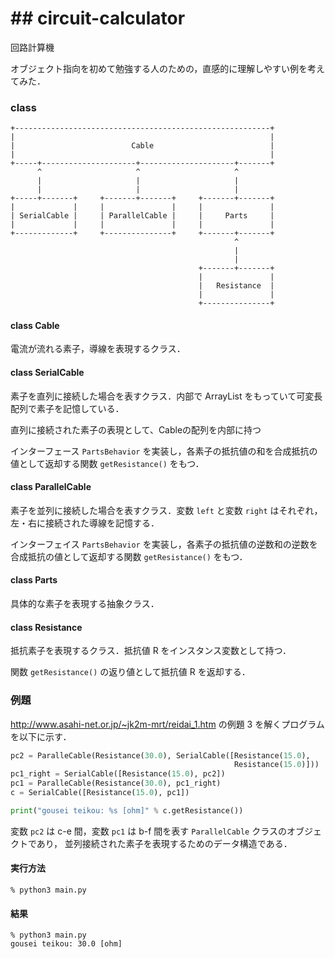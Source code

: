 # ## circuit-calculator
回路計算機

オブジェクト指向を初めて勉強する人のための，直感的に理解しやすい例を考えてみた．

### class
```
+---------------------------------------------------------+
|                                                         |
|                          Cable                          |
|                                                         |
+-----+---------------------+---------------------+-------+
      ^                     ^                     ^
      |                     |                     |
      |                     |                     |
+-----+-------+     +-------+-------+     +-------+-------+
|             |     |               |     |               |
| SerialCable |     | ParallelCable |     |     Parts     |
|             |     |               |     |               |
+-------------+     +---------------+     +-------+-------+
                                                  ^
                                                  |
                                                  |
                                          +-------+-------+
                                          |               |
                                          |   Resistance  |
                                          |               |
                                          +---------------+

```

#### class Cable
電流が流れる素子，導線を表現するクラス．

#### class SerialCable
素子を直列に接続した場合を表すクラス．内部で ArrayList をもっていて可変長配列で素子を記憶している．

直列に接続された素子の表現として、Cableの配列を内部に持つ

インターフェース `PartsBehavior` を実装し，各素子の抵抗値の和を合成抵抗の値として返却する関数 `getResistance()` をもつ．

#### class ParallelCable
素子を並列に接続した場合を表すクラス．変数 `left` と変数 `right` はそれぞれ，左・右に接続された導線を記憶する．

インターフェイス `PartsBehavior` を実装し，各素子の抵抗値の逆数和の逆数を合成抵抗の値として返却する関数 `getResistance()` をもつ．

#### class Parts
具体的な素子を表現する抽象クラス．

#### class Resistance
抵抗素子を表現するクラス．抵抗値 R をインスタンス変数として持つ．

関数 `getResistance()` の返り値として抵抗値 R を返却する．

### 例題
http://www.asahi-net.or.jp/~jk2m-mrt/reidai_1.htm の例題 3 を解くプログラムを以下に示す．

```python
pc2 = ParalleCable(Resistance(30.0), SerialCable([Resistance(15.0), 
                                                  Resistance(15.0)]))
pc1_right = SerialCable([Resistance(15.0), pc2])
pc1 = ParalleCable(Resistance(30.0), pc1_right)
c = SerialCable([Resistance(15.0), pc1])

print("gousei teikou: %s [ohm]" % c.getResistance())
```

変数 `pc2` は c-e 間，変数 `pc1` は b-f 間を表す `ParallelCable` クラスのオブジェクトであり，
並列接続された素子を表現するためのデータ構造である．

#### 実行方法
```
% python3 main.py
```

#### 結果
```
% python3 main.py
gousei teikou: 30.0 [ohm]
```
